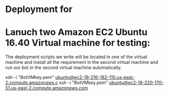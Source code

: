 # Deployment for 

# Lanuch two Amazon EC2 Ubuntu 16.40 Virtual machine for testing:
The deployment scripts we write will be located in one of the virtual machine and install all the requirement in the second virtual machine and run our bot in the second virtual machine automatically.

ssh -i "BotVMkey.pem" ubuntu@ec2-18-216-182-115.us-east-2.compute.amazonaws.c
ssh -i "BotVMkey.pem" ubuntu@ec2-18-220-170-51.us-east-2.compute.amazonaws.com

